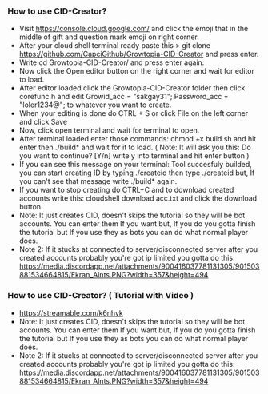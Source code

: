 ### How to use CID-Creator?

* Visit https://console.cloud.google.com/ and click the emoji that in the middle of gift and question mark emoji on right corner.
* After your cloud shell terminal ready paste this > git clone https://github.com/CapciGithub/Growtopia-CID-Creator and press enter.
* Write cd Growtopia-CID-Creator/ and press enter again.
* Now click the Open editor button on the right corner and wait for editor to load.
* After editor loaded click the Growtopia-CID-Creator folder then click corefunc.h and edit Growid_acc = "sakgay31"; Password_acc = "loler1234@"; to whatever you want to create.
* When your editing is done do CTRL + S or click File on the left corner and click Save
* Now, click open terminal and wait for terminal to open.
* After terminal loaded enter those commands: chmod +x build.sh and hit enter then ./build* and wait for it to load. ( Note: It will ask you this: Do you want to continue? [Y/n] write y into terminal and hit enter button )
* If you can see this message on your terminal: Tool succesfuly builded, you can start creating ID by typing ./createid then type ./createid but, If you can't see that message write ./build* again.
* If you want to stop creating do CTRL+C and to download created accounts write this: cloudshell download acc.txt and click the download button.
* Note: It just creates CID, doesn't skips the tutorial so they will be bot accounts. You can enter them If you want but, If you do you gotta finish the tutorial but If you use they as bots you can do what normal player does.
* Note 2: If it stucks at connected to server/disconnected server after you created accounts probably you're got ip limited you gotta do this: https://media.discordapp.net/attachments/900416037781131305/901503881534664815/Ekran_Alnts.PNG?width=357&height=494


### How to use CID-Creator? ( Tutorial with Video )

* https://streamable.com/k6nhvk
* Note: It just creates CID, doesn't skips the tutorial so they will be bot accounts. You can enter them If you want but, If you do you gotta finish the tutorial but If you use they as bots you can do what normal player does.
* Note 2: If it stucks at connected to server/disconnected server after you created accounts probably you're got ip limited you gotta do this: https://media.discordapp.net/attachments/900416037781131305/901503881534664815/Ekran_Alnts.PNG?width=357&height=494
